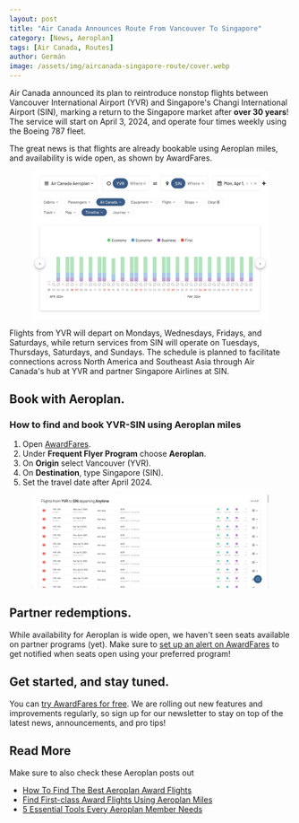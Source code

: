 ```yaml
---
layout: post
title: "Air Canada Announces Route From Vancouver To Singapore"
category: [News, Aeroplan]
tags: [Air Canada, Routes]
author: Germán
image: /assets/img/aircanada-singapore-route/cover.webp
---
```


Air Canada announced its plan to reintroduce nonstop flights between Vancouver International Airport (YVR) and Singapore's Changi International Airport (SIN), marking a return to the Singapore market after **over 30 years**! The service will start on April 3, 2024, and operate four times weekly using the Boeing 787 fleet.

The great news is that flights are already bookable using Aeroplan miles, and availability is wide open, as shown by AwardFares.

<figure>
<img src="/assets/img/aircanada-singapore-route/yvr-sin-timeline.webp" alt="Air Canada Vancouver to Singapore on AwardFares." />
</figure>

Flights from YVR will depart on Mondays, Wednesdays, Fridays, and Saturdays, while return services from SIN will operate on Tuesdays, Thursdays, Saturdays, and Sundays. The schedule is planned to facilitate connections across North America and Southeast Asia through Air Canada's hub at YVR and partner Singapore Airlines at SIN.


## Book with Aeroplan.


### How to find and book YVR-SIN using Aeroplan miles

1. Open [AwardFares](https://awardfares.com/search).
2. Under **Frequent Flyer Program** choose **Aeroplan**.
3. On **Origin** select Vancouver (YVR).
4. On **Destination**, type Singapore (SIN).
5. Set the travel date after April 2024.

<figure>
<img src="/assets/img/aircanada-singapore-route/yvr-sin-list.webp" alt="Air Canada Vancouver to Singapore on AwardFares." />
</figure>

## Partner redemptions.

While availability for Aeroplan is wide open, we haven't seen seats available on partner programs (yet). Make sure to [set up an alert on AwardFares](https://awardfares.com/alerts) to get notified when seats open using your preferred program!

## Get started, and stay tuned.

You can [try AwardFares for free](https://awardfares.com/). We are rolling out new features and improvements regularly, so sign up for our newsletter to stay on top of the latest news, announcements, and pro tips!

## Read More

Make sure to also check these Aeroplan posts out

- [How To Find The Best Aeroplan Award Flights](https://blog.awardfares.com/aeroplan-guide/)
- [Find First-class Award Flights Using Aeroplan Miles](https://blog.awardfares.com/aeroplan-first-class-awards/)
- [5 Essential Tools Every Aeroplan Member Needs](https://blog.awardfares.com/aeroplan-tools/)